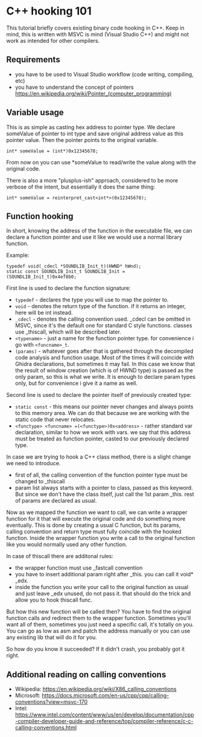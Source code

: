 # C++ hooking 101
This tutorial briefly covers existing binary code hooking in C++. Keep in mind, this is written with MSVC is mind (Visual Studio C++) and might not work as intended for other compilers.

## Requirements
* you have to be used to Visual Studio workflow (code writing, compiling, etc)
* you have to understand the concept of pointers https://en.wikipedia.org/wiki/Pointer_(computer_programming)

## Variable usage
This is as simple as casting hex address to pointer type. We declare someValue of pointer to int type and save original address value as this pointer value. Then the pointer points to the original variable.

```int* someValue = (int*)0x12345678;```

From now on you can use *someValue to read/write the value along with the original code.

There is also a more "plusplus-ish" approach, considered to be more verbose of the intent, but essentially it does the same thing:

```int* someValue = reinterpret_cast<int*>(0x12345678);```

## Function hooking
In short, knowing the address of the function in the executable file, we can declare a function pointer and use it like we would use a normal library function. 

Example:
```
typedef void(_cdecl *SOUNDLIB_Init_t)(HWND* hWnd);
static const SOUNDLIB_Init_t SOUNDLIB_Init = (SOUNDLIB_Init_t)0x4ef8b0;
```

First line is used to declare the function signature:
* ```typedef``` - declares the type you will use to map the pointer to.
* ```void``` - denotes the return type of the function. if it returns an integer, here will be int instead.
* ```_cdecl``` - denotes the calling convention used. _cdecl can be omitted in MSVC, since it's the default one for standard C style functions. classes use _thiscall, which will be described later.
* ```<typename>``` - just a name for the function pointer type. for convenience i go with ```<funcname>_t```.
* ```(params)``` - whatever goes after that is gathered through the decompiled code analysis and function usage. Most of the times it will coincide with Ghidra declarations, but sometimes it may fail. In this case we know that the result of window creation (which is of HWND type) is passed as the only param, so this is what we write. It is enough to declare param types only, but for convenience i give it a name as well.

Second line is used to declare the pointer itself of previously created type:
* ```static const``` - this means our pointer never changes and always points to this memory area. We can do that because we are working with the static code that never relocates.
* ```<functype> <funcname> =(<functype>)0x<address>``` - rather standard var declaration, similar to how we work with vars. we say that this address must be treated as function pointer, casted to our previously declared type.

In case we are trying to hook a C++ class method, there is a slight change we need to introduce.
* first of all, the calling convention of the function pointer type must be changed to _thiscall
* param list always starts with a pointer to class, passed as this keyword. But since we don't have the class itself, just call the 1st param _this. rest of params are declared as usual.

Now as we mapped the function we want to call, we can write a wrapper function for it that will execute the original code and do something more eventually.
This is done by creating a usual C function, but its params, calling convention and return type must fully coincide with the hooked function.
Inside the wrapper function you write a call to the original function like you would normally used any other function.

In case of thiscall there are additonal rules:
* the wrapper function must use _fastcall convention
* you have to insert additional param right after _this. you can call it void* _edx.
* inside the function you write your call to the original function as usual and just leave _edx unused, do not pass it. that should do the trick and allow you to hook thiscall func.

But how this new function will be called then? You have to find the original function calls and redirect them to the wrapper function.
Sometimes you'll want all of them, sometimes you just need a specific call, it's totally on you.
You can go as low as asm and patch the address manually or you can use any existing lib that will do it for you.

So how do you know it succeeded? If it didn't crash, you probably got it right.

## Additional reading on calling conventions
* Wikipedia: https://en.wikipedia.org/wiki/X86_calling_conventions
* Microsoft: https://docs.microsoft.com/en-us/cpp/cpp/calling-conventions?view=msvc-170
* Intel: https://www.intel.com/content/www/us/en/develop/documentation/cpp-compiler-developer-guide-and-reference/top/compiler-reference/c-c-calling-conventions.html
